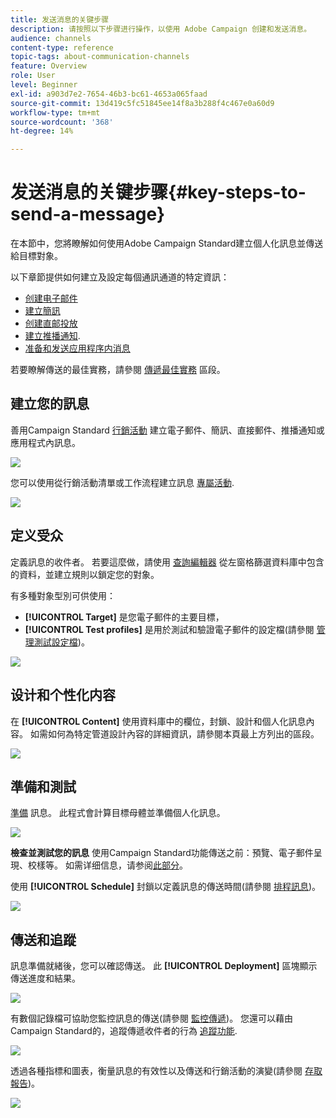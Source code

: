 ```yaml
---
title: 发送消息的关键步骤
description: 请按照以下步骤进行操作，以使用 Adobe Campaign 创建和发送消息。
audience: channels
content-type: reference
topic-tags: about-communication-channels
feature: Overview
role: User
level: Beginner
exl-id: a903d7e2-7654-46b3-bc61-4653a065faad
source-git-commit: 13d419c5fc51845ee14f8a3b288f4c467e0a60d9
workflow-type: tm+mt
source-wordcount: '368'
ht-degree: 14%

---
```


# 发送消息的关键步骤{#key-steps-to-send-a-message}

在本節中，您將瞭解如何使用Adobe Campaign Standard建立個人化訊息並傳送給目標對象。

以下章節提供如何建立及設定每個通訊通道的特定資訊：

* [创建电子邮件](../../channels/using/creating-an-email.md)
* [建立簡訊](../../channels/using/creating-an-sms-message.md)
* [创建直邮投放](../../channels/using/creating-the-direct-mail.md)
* [建立推播通知](../../channels/using/preparing-and-sending-a-push-notification.md).
* [准备和发送应用程序内消息](../../channels/using/preparing-and-sending-an-in-app-message.md)

若要瞭解傳送的最佳實務，請參閱 [傳遞最佳實務](../../sending/using/delivery-best-practices.md) 區段。

## 建立您的訊息

善用Campaign Standard [行銷活動](../../start/using/marketing-activities.md) 建立電子郵件、簡訊、直接郵件、推播通知或應用程式內訊息。

![](assets/marketing-activities.png)

您可以使用從行銷活動清單或工作流程建立訊息 [專屬活動](../../automating/using/about-channel-activities.md).

![](assets/steps-channel.png)

## 定义受众

定義訊息的收件者。 若要這麼做，請使用 [查詢編輯器](../../automating/using/editing-queries.md) 從左窗格篩選資料庫中包含的資料，並建立規則以鎖定您的對象。

有多種對象型別可供使用：

* **[!UICONTROL Target]** 是您電子郵件的主要目標，
* **[!UICONTROL Test profiles]** 是用於測試和驗證電子郵件的設定檔(請參閱 [管理測試設定檔](../../audiences/using/managing-test-profiles.md))。

![](assets/steps-audience.png)

## 设计和个性化内容

在 **[!UICONTROL Content]** 使用資料庫中的欄位，封鎖、設計和個人化訊息內容。 如需如何為特定管道設計內容的詳細資訊，請參閱本頁最上方列出的區段。

![](assets/steps-content.png)

## 準備和測試

[準備](../../sending/using/preparing-the-send.md) 訊息。 此程式會計算目標母體並準備個人化訊息。

![](assets/steps-prepare.png)

**檢查並測試您的訊息** 使用Campaign Standard功能傳送之前：預覽、電子郵件呈現、校樣等。 如需详细信息，请参阅[此部分](../../sending/using/previewing-messages.md)。

使用 **[!UICONTROL Schedule]** 封鎖以定義訊息的傳送時間(請參閱 [排程訊息](../../sending/using/about-scheduling-messages.md))。

![](assets/steps-schedule.png)

## 傳送和追蹤

訊息準備就緒後，您可以確認傳送。 此 **[!UICONTROL Deployment]** 區塊顯示傳送進度和結果。

![](assets/steps-send.png)

有數個記錄檔可協助您監控訊息的傳送(請參閱 [監控傳遞](../../sending/using/monitoring-a-delivery.md))。 您還可以藉由Campaign Standard的，追蹤傳遞收件者的行為 [追蹤功能](../../sending/using/tracking-messages.md).

![](../../sending/using/assets/tracking_logs.png)

透過各種指標和圖表，衡量訊息的有效性以及傳送和行銷活動的演變(請參閱 [存取報告](../../reporting/using/about-dynamic-reports.md))。

![](assets/steps-reports.png)
